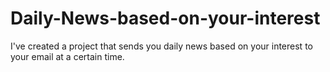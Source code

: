 # Daily-News-based-on-your-interest
I've created a project that sends you daily news based on your interest to your email at a certain time.

